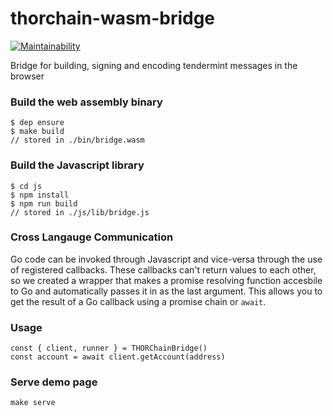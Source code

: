 # thorchain-wasm-bridge

[![Maintainability](https://api.codeclimate.com/v1/badges/9d2cf138e255b1e3ae4c/maintainability)](https://codeclimate.com/github/thorchain/thorchain-wasm-bridge/maintainability)

Bridge for building, signing and encoding tendermint messages in the browser

### Build the web assembly binary
```
$ dep ensure
$ make build
// stored in ./bin/bridge.wasm
```

### Build the Javascript library
```
$ cd js
$ npm install
$ npm run build
// stored in ./js/lib/bridge.js
```


### Cross Langauge Communication

Go code can be invoked through Javascript and vice-versa through the use of registered callbacks. These callbacks can't return values to each other, so we created a wrapper that makes a promise resolving function accesbile to Go and automatically passes it in as the last argument. This allows you to get the result of a Go callback using a promise chain or `await`.

### Usage

```
const { client, runner } = THORChainBridge()
const account = await client.getAccount(address)
```

### Serve demo page
```
make serve
```